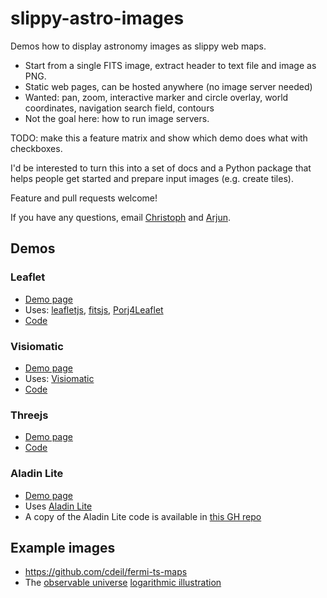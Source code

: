 # slippy-astro-images

Demos how to display astronomy images as slippy web maps.

* Start from a single FITS image, extract header to text file and image as PNG.
* Static web pages, can be hosted anywhere (no image server needed)
* Wanted: pan, zoom, interactive marker and circle overlay, world coordinates, navigation search field, contours
* Not the goal here: how to run image servers.

TODO: make this a feature matrix and show which demo does what with checkboxes.

I'd be interested to turn this into a set of docs and a Python package that
helps people get started and prepare input images (e.g. create tiles).

Feature and pull requests welcome!

If you have any questions, email [Christoph](https://github.com/cdeil) and  [Arjun](https://github.com/vorugantia).

## Demos

### Leaflet

* [Demo page](http://cdeil.github.io/slippy-astro-images/leaflet)
* Uses: [leafletjs](http://leafletjs.com/), [fitsjs](https://github.com/astrojs/fitsjs), [Porj4Leaflet](http://kartena.github.io/Proj4Leaflet/)
* [Code](https://github.com/cdeil/slippy-astro-images/tree/gh-pages/leaflet)

### Visiomatic

* [Demo page](http://cdeil.github.io/slippy-astro-images/visiomatic)
* Uses: [Visiomatic](https://github.com/astromatic/visiomatic)
* [Code](https://github.com/cdeil/slippy-astro-images/tree/gh-pages/visiomatic)

### Threejs

* [Demo page](http://cdeil.github.io/slippy-astro-images/threejs)
* [Code](https://github.com/cdeil/slippy-astro-images/tree/gh-pages/threejs)

### Aladin Lite

* [Demo page](http://cdeil.github.io/slippy-astro-images/aladin/demo1/)
* Uses [Aladin Lite](http://aladin.u-strasbg.fr/AladinLite/)
* A copy of the Aladin Lite code is available in [this GH repo](https://github.com/cdeil/AladinLite)

## Example images

* https://github.com/cdeil/fermi-ts-maps
* The [observable universe](https://en.wikipedia.org/wiki/Observable_universe) [logarithmic illustration](https://commons.wikimedia.org/wiki/File:Observable_universe_logarithmic_illustration.png)
